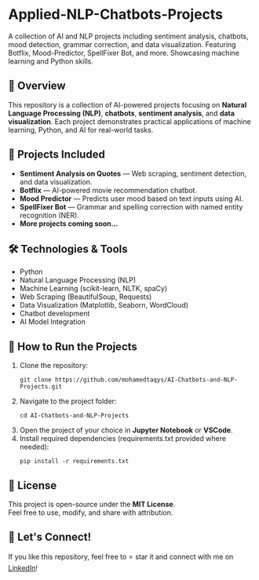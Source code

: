 # Applied-NLP-Chatbots-Projects
A collection of AI and NLP projects including sentiment analysis, chatbots, mood detection, grammar correction, and data visualization. Featuring Botflix, Mood-Predictor, SpellFixer Bot, and more. Showcasing machine learning and Python skills.

## 📖 Overview
This repository is a collection of AI-powered projects focusing on **Natural Language Processing (NLP)**, **chatbots**, **sentiment analysis**, and **data visualization**. Each project demonstrates practical applications of machine learning, Python, and AI for real-world tasks.

## 💼 Projects Included
- **Sentiment Analysis on Quotes** — Web scraping, sentiment detection, and data visualization.
- **Botflix** — AI-powered movie recommendation chatbot.
- **Mood Predictor** — Predicts user mood based on text inputs using AI.
- **SpellFixer Bot** — Grammar and spelling correction with named entity recognition (NER).
- **More projects coming soon...**

## 🛠 Technologies & Tools
- Python
- Natural Language Processing (NLP)
- Machine Learning (scikit-learn, NLTK, spaCy)
- Web Scraping (BeautifulSoup, Requests)
- Data Visualization (Matplotlib, Seaborn, WordCloud)
- Chatbot development
- AI Model Integration

## 🚀 How to Run the Projects
1. Clone the repository:
   ```
   git clone https://github.com/mohamedtaqys/AI-Chatbots-and-NLP-Projects.git
   ```
2. Navigate to the project folder:
   ```
   cd AI-Chatbots-and-NLP-Projects
   ```
3. Open the project of your choice in **Jupyter Notebook** or **VSCode**.
4. Install required dependencies (requirements.txt provided where needed):
   ```
   pip install -r requirements.txt
   ```

## 📌 License
This project is open-source under the **MIT License**.  
Feel free to use, modify, and share with attribution.

## 🤝 Let's Connect!
If you like this repository, feel free to ⭐️ star it and connect with me on [LinkedIn](https://www.linkedin.com/in/mohamedtaqysalmi/)!
